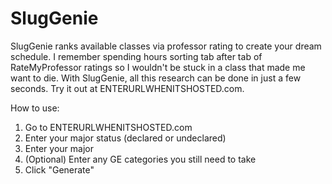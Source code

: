 # SlugGenie
SlugGenie ranks available classes via professor rating to create your dream schedule. I remember spending hours sorting tab after tab of RateMyProfessor ratings so I wouldn't be stuck in a class that made me want to die. With SlugGenie, all this research can be done in just a few seconds. Try it out at ENTERURLWHENITSHOSTED.com.

How to use: 
1. Go to ENTERURLWHENITSHOSTED.com
2. Enter your major status (declared or undeclared)
3. Enter your major 
4. (Optional) Enter any GE categories you still need to take 
5. Click "Generate" 



